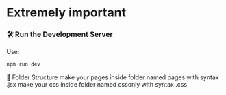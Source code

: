 #    Extremely important
### 🛠️ **Run the Development Server**
Use:  
```bash
npm run dev
```
📂 Folder Structure
make your pages inside folder named pages with syntax .jsx
make your css inside folder named cssonly with syntax .css
 
